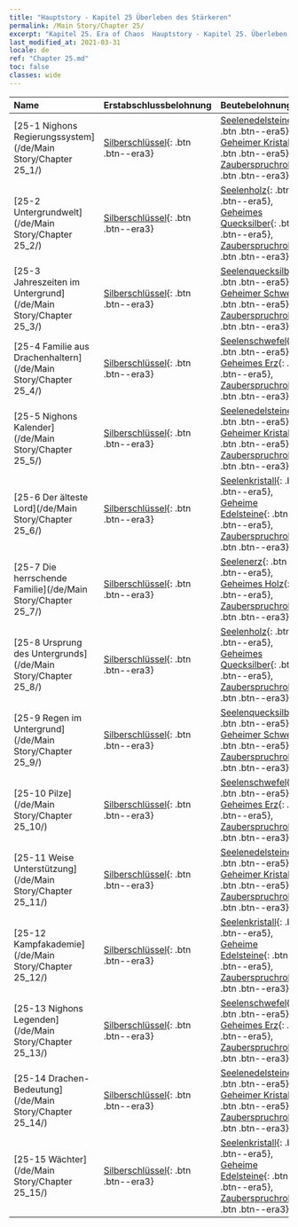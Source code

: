 ```yaml
---
title: "Hauptstory - Kapitel 25 Überleben des Stärkeren"
permalink: /Main Story/Chapter 25/
excerpt: "Kapitel 25. Era of Chaos  Hauptstory - Kapitel 25. Überleben des Stärkeren"
last_modified_at: 2021-03-31
locale: de
ref: "Chapter 25.md"
toc: false
classes: wide
---
```


  | Name |  Erstabschlussbelohnung | Beutebelohnung |
  |:------------|:------------|:------------| 
  | [25-1 Nighons Regierungssystem](/de/Main Story/Chapter 25_1/) | [Silberschlüssel](/de/Items/con_693/){: .btn .btn--era3} | [Seelenedelsteine](/de/Items/mat_86/){: .btn .btn--era5}, [Geheimer Kristall](/de/Items/mat_80/){: .btn .btn--era5}, [Zauberspruchrollen](/de/Items/con_694/){: .btn .btn--era3} |
  | [25-2 Untergrundwelt](/de/Main Story/Chapter 25_2/) | [Silberschlüssel](/de/Items/con_693/){: .btn .btn--era3} | [Seelenholz](/de/Items/mat_83/){: .btn .btn--era5}, [Geheimes Quecksilber](/de/Items/mat_77/){: .btn .btn--era5}, [Zauberspruchrollen](/de/Items/con_694/){: .btn .btn--era3} |
  | [25-3 Jahreszeiten im Untergrund](/de/Main Story/Chapter 25_3/) | [Silberschlüssel](/de/Items/con_693/){: .btn .btn--era3} | [Seelenquecksilber](/de/Items/mat_84/){: .btn .btn--era5}, [Geheimer Schwefel](/de/Items/mat_78/){: .btn .btn--era5}, [Zauberspruchrollen](/de/Items/con_694/){: .btn .btn--era3} |
  | [25-4 Familie aus Drachenhaltern](/de/Main Story/Chapter 25_4/) | [Silberschlüssel](/de/Items/con_693/){: .btn .btn--era3} | [Seelenschwefel](/de/Items/mat_85/){: .btn .btn--era5}, [Geheimes Erz](/de/Items/mat_75/){: .btn .btn--era5}, [Zauberspruchrollen](/de/Items/con_694/){: .btn .btn--era3} |
  | [25-5 Nighons Kalender](/de/Main Story/Chapter 25_5/) | [Silberschlüssel](/de/Items/con_693/){: .btn .btn--era3} | [Seelenedelsteine](/de/Items/mat_86/){: .btn .btn--era5}, [Geheimer Kristall](/de/Items/mat_80/){: .btn .btn--era5}, [Zauberspruchrollen](/de/Items/con_694/){: .btn .btn--era3} |
  | [25-6 Der älteste Lord](/de/Main Story/Chapter 25_6/) | [Silberschlüssel](/de/Items/con_693/){: .btn .btn--era3} | [Seelenkristall](/de/Items/mat_87/){: .btn .btn--era5}, [Geheime Edelsteine](/de/Items/mat_79/){: .btn .btn--era5}, [Zauberspruchrollen](/de/Items/con_694/){: .btn .btn--era3} |
  | [25-7 Die herrschende Familie](/de/Main Story/Chapter 25_7/) | [Silberschlüssel](/de/Items/con_693/){: .btn .btn--era3} | [Seelenerz](/de/Items/mat_82/){: .btn .btn--era5}, [Geheimes Holz](/de/Items/mat_76/){: .btn .btn--era5}, [Zauberspruchrollen](/de/Items/con_694/){: .btn .btn--era3} |
  | [25-8 Ursprung des Untergrunds](/de/Main Story/Chapter 25_8/) | [Silberschlüssel](/de/Items/con_693/){: .btn .btn--era3} | [Seelenholz](/de/Items/mat_83/){: .btn .btn--era5}, [Geheimes Quecksilber](/de/Items/mat_77/){: .btn .btn--era5}, [Zauberspruchrollen](/de/Items/con_694/){: .btn .btn--era3} |
  | [25-9 Regen im Untergrund](/de/Main Story/Chapter 25_9/) | [Silberschlüssel](/de/Items/con_693/){: .btn .btn--era3} | [Seelenquecksilber](/de/Items/mat_84/){: .btn .btn--era5}, [Geheimer Schwefel](/de/Items/mat_78/){: .btn .btn--era5}, [Zauberspruchrollen](/de/Items/con_694/){: .btn .btn--era3} |
  | [25-10 Pilze](/de/Main Story/Chapter 25_10/) | [Silberschlüssel](/de/Items/con_693/){: .btn .btn--era3} | [Seelenschwefel](/de/Items/mat_85/){: .btn .btn--era5}, [Geheimes Erz](/de/Items/mat_75/){: .btn .btn--era5}, [Zauberspruchrollen](/de/Items/con_694/){: .btn .btn--era3} |
  | [25-11 Weise Unterstützung](/de/Main Story/Chapter 25_11/) | [Silberschlüssel](/de/Items/con_693/){: .btn .btn--era3} | [Seelenedelsteine](/de/Items/mat_86/){: .btn .btn--era5}, [Geheimer Kristall](/de/Items/mat_80/){: .btn .btn--era5}, [Zauberspruchrollen](/de/Items/con_694/){: .btn .btn--era3} |
  | [25-12 Kampfakademie](/de/Main Story/Chapter 25_12/) | [Silberschlüssel](/de/Items/con_693/){: .btn .btn--era3} | [Seelenkristall](/de/Items/mat_87/){: .btn .btn--era5}, [Geheime Edelsteine](/de/Items/mat_79/){: .btn .btn--era5}, [Zauberspruchrollen](/de/Items/con_694/){: .btn .btn--era3} |
  | [25-13 Nighons Legenden](/de/Main Story/Chapter 25_13/) | [Silberschlüssel](/de/Items/con_693/){: .btn .btn--era3} | [Seelenschwefel](/de/Items/mat_85/){: .btn .btn--era5}, [Geheimes Erz](/de/Items/mat_75/){: .btn .btn--era5}, [Zauberspruchrollen](/de/Items/con_694/){: .btn .btn--era3} |
  | [25-14 Drachen-Bedeutung](/de/Main Story/Chapter 25_14/) | [Silberschlüssel](/de/Items/con_693/){: .btn .btn--era3} | [Seelenedelsteine](/de/Items/mat_86/){: .btn .btn--era5}, [Geheimer Kristall](/de/Items/mat_80/){: .btn .btn--era5}, [Zauberspruchrollen](/de/Items/con_694/){: .btn .btn--era3} |
  | [25-15 Wächter](/de/Main Story/Chapter 25_15/) | [Silberschlüssel](/de/Items/con_693/){: .btn .btn--era3} | [Seelenkristall](/de/Items/mat_87/){: .btn .btn--era5}, [Geheime Edelsteine](/de/Items/mat_79/){: .btn .btn--era5}, [Zauberspruchrollen](/de/Items/con_694/){: .btn .btn--era3} |

